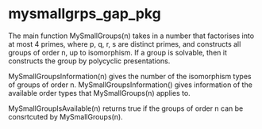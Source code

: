 # mysmallgrps_gap_pkg
The main function MySmallGroups(n) takes in a number that factorises into at most 4 primes, where p, q, r, s are distinct primes, and constructs all groups of order n, up to isomorphism. If a group is solvable, then it constructs the group by polycyclic presentations.

MySmallGroupsInformation(n) gives the number of the isomorphism types of groups of order n.
MySmallGroupsInformation() gives information of the available order types that MySmallGroups(n) applies to.

MySmallGroupIsAvailable(n) returns true if the groups of order n can be consrtcuted by MySmallGroups(n).
